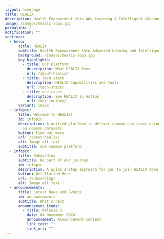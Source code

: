 ```yaml
---
layout: homepage
title: HEALIX
description: Health Empowerment thru Adv Learning & Intelligent eXchange
image: /images/healix-logo.jpg
permalink: /
notification: ""
sections:
  - hero:
      title: HEALIX
      subtitle: Health Empowerment thru Advanced Leaning and Intelligent eXchange
      background: /images/healix-logo.jpg
      key_highlights:
        - title: Our platform
          description: What HEALIX Does
          url: /about-healix/
        - title: Tech stack
          description: HEALIX Capabilities and Tools
          url: /tech-stack/
        - title: use cases
          description: See HEALIX in Action
          url: /our-journey/
      variant: image
  - infopic:
      title: Welcome to HEALIX!
      id: infopic
      description: A unified platform to deliver common use cases using common tools
        on common datasets
      button: Find out more
      url: /about-healix/
      alt: Image alt text
      subtitle: one common platform
  - infopic:
      title: Onboarding
      subtitle: Be part of our journey
      id: infopic
      description: A quick 2-step approach for you to join HEALIX soon!
      button: Get Started Here
      url: /onboarding/
      alt: Image alt text
  - announcements:
      title: Latest News and Events
      id: announcements
      subtitle: What's next
      announcement_items:
        - title: Release 2
          date: 04 November 2024
          announcement: Announcement content
          link_text: ""
          link_url: ""
---
```

